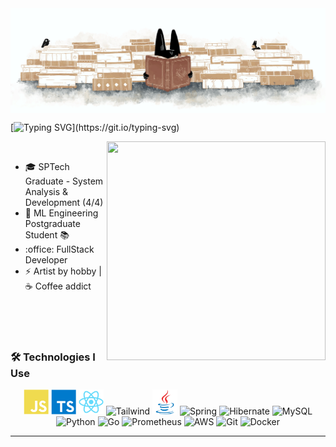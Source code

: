 <img align='center' src="./assets/Tatiana KawKaw.gif">

[![Typing SVG](https://readme-typing-svg.herokuapp.com/?color=c39e79&size=30&center=true&vCenter=true&width=1000&lines=Hello,+my+name+is+Cindy+Kanashiro;I'm+22+years+old;I'm+from+Brazil;I+Graduated+systems+Development;Currently+pursuing+Machine+Learning+Engineering;Be+Welcome!Grab+your+coffee+☕+and+let's+code!)](https://git.io/typing-svg)

<img align="right" src="https://user-images.githubusercontent.com/89213698/236698674-b1d236c2-f5cd-405c-9b51-ed37b5ac10e7.gif" height="350px" width="350px">

<br>
<ul align="left">
   <li>🎓 SPTech Graduate - System Analysis & Development (4/4)</li>
   <li>🧠 ML Engineering Postgraduate Student 📚</li>
   <li>:office: FullStack Developer </li>
   <li>⚡ Artist by hobby | ☕ Coffee addict </li>
</ul>
<br>
  <!-- <div> 
  <a href="https://instagram.com/sky__blu3e" target="_blank"><img src="https://img.shields.io/badge/-Instagram-%23E4405F?style=for-the-badge&logo=instagram&logoColor=white" target="_blank"></a>
   <a href="https://www.linkedin.com/in/cindy-kanashiro-gon%C3%A7alves-19055823a/"><img src="https://img.shields.io/badge/LinkedIn-0077B5?style=for-the-badge&logo=linkedin&logoColor=white" target="_blank"></a>
</div> -->
<br><br>

### 🛠️ Technologies I Use
<p align="center">
  <img alt="JavaScript" src="https://raw.githubusercontent.com/devicons/devicon/master/icons/javascript/javascript-plain.svg" width="40"/>
  <img alt="TypeScript" src="https://raw.githubusercontent.com/devicons/devicon/master/icons/typescript/typescript-plain.svg" width="40"/>
  <img alt="React" src="https://raw.githubusercontent.com/devicons/devicon/master/icons/react/react-original.svg" width="40"/>
  <img alt="Tailwind" src="https://cdn.jsdelivr.net/gh/devicons/devicon@latest/icons/tailwindcss/tailwindcss-original.svg" width="40"/>
  <img alt="Java" src="https://raw.githubusercontent.com/devicons/devicon/master/icons/java/java-original.svg" width="40"/>
  <img alt="Spring" src="https://cdn.jsdelivr.net/gh/devicons/devicon@latest/icons/spring/spring-original.svg" width="40"/>
  <img alt="Hibernate" src="https://cdn.jsdelivr.net/gh/devicons/devicon@latest/icons/hibernate/hibernate-original.svg" width="40"/>
  <img alt="MySQL" src="https://cdn.jsdelivr.net/gh/devicons/devicon/icons/mysql/mysql-original-wordmark.svg" width="40"/>
  <img alt="Python" src="https://cdn.jsdelivr.net/gh/devicons/devicon/icons/python/python-original.svg" width="40"/>
  <img alt="Go" src="https://cdn.jsdelivr.net/gh/devicons/devicon@latest/icons/go/go-original.svg" width="40"/>
  <img alt="Prometheus" src="https://cdn.jsdelivr.net/gh/devicons/devicon@latest/icons/prometheus/prometheus-original.svg" width="40"/>
  <img alt="AWS" src="https://cdn.jsdelivr.net/gh/devicons/devicon@latest/icons/amazonwebservices/amazonwebservices-original-wordmark.svg" width="40"/>
  <img alt="Git" src="https://cdn.jsdelivr.net/gh/devicons/devicon/icons/git/git-original.svg" width="40"/>
  <img alt="Docker" src="https://cdn.jsdelivr.net/gh/devicons/devicon@latest/icons/docker/docker-original.svg" width="40"/>
</p>

---
<br>
<!-- <div align="center">
<b>Visitors Count</b> <br> 
<img align="center" src="https://profile-counter.glitch.me/{CindyKanashiro}/count.svg" />  -->
</div>
   </details>
   


